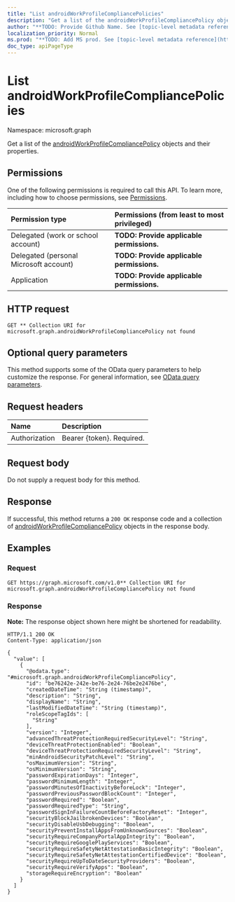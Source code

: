 ```yaml
---
title: "List androidWorkProfileCompliancePolicies"
description: "Get a list of the androidWorkProfileCompliancePolicy objects and their properties."
author: "**TODO: Provide Github Name. See [topic-level metadata reference](https://msgo.azurewebsites.net/add/document/guidelines/metadata.html#topic-level-metadata)**"
localization_priority: Normal
ms.prod: "**TODO: Add MS prod. See [topic-level metadata reference](https://msgo.azurewebsites.net/add/document/guidelines/metadata.html#topic-level-metadata)**"
doc_type: apiPageType
---
```


# List androidWorkProfileCompliancePolicies
Namespace: microsoft.graph



Get a list of the [androidWorkProfileCompliancePolicy](../resources/androidworkprofilecompliancepolicy.md) objects and their properties.

## Permissions
One of the following permissions is required to call this API. To learn more, including how to choose permissions, see [Permissions](/graph/permissions-reference).

|Permission type|Permissions (from least to most privileged)|
|:---|:---|
|Delegated (work or school account)|**TODO: Provide applicable permissions.**|
|Delegated (personal Microsoft account)|**TODO: Provide applicable permissions.**|
|Application|**TODO: Provide applicable permissions.**|

## HTTP request

<!-- {
  "blockType": "ignored"
}
-->
``` http
GET ** Collection URI for microsoft.graph.androidWorkProfileCompliancePolicy not found
```

## Optional query parameters
This method supports some of the OData query parameters to help customize the response. For general information, see [OData query parameters](/graph/query-parameters).

## Request headers
|Name|Description|
|:---|:---|
|Authorization|Bearer {token}. Required.|

## Request body
Do not supply a request body for this method.

## Response

If successful, this method returns a `200 OK` response code and a collection of [androidWorkProfileCompliancePolicy](../resources/androidworkprofilecompliancepolicy.md) objects in the response body.

## Examples

### Request
<!-- {
  "blockType": "request",
  "name": "list_androidworkprofilecompliancepolicy"
}
-->
``` http
GET https://graph.microsoft.com/v1.0** Collection URI for microsoft.graph.androidWorkProfileCompliancePolicy not found
```


### Response
**Note:** The response object shown here might be shortened for readability.
<!-- {
  "blockType": "response",
  "truncated": true,
  "@odata.type": "Collection(microsoft.graph.androidWorkProfileCompliancePolicy)"
}
-->
``` http
HTTP/1.1 200 OK
Content-Type: application/json

{
  "value": [
    {
      "@odata.type": "#microsoft.graph.androidWorkProfileCompliancePolicy",
      "id": "be76242e-242e-be76-2e24-76be2e2476be",
      "createdDateTime": "String (timestamp)",
      "description": "String",
      "displayName": "String",
      "lastModifiedDateTime": "String (timestamp)",
      "roleScopeTagIds": [
        "String"
      ],
      "version": "Integer",
      "advancedThreatProtectionRequiredSecurityLevel": "String",
      "deviceThreatProtectionEnabled": "Boolean",
      "deviceThreatProtectionRequiredSecurityLevel": "String",
      "minAndroidSecurityPatchLevel": "String",
      "osMaximumVersion": "String",
      "osMinimumVersion": "String",
      "passwordExpirationDays": "Integer",
      "passwordMinimumLength": "Integer",
      "passwordMinutesOfInactivityBeforeLock": "Integer",
      "passwordPreviousPasswordBlockCount": "Integer",
      "passwordRequired": "Boolean",
      "passwordRequiredType": "String",
      "passwordSignInFailureCountBeforeFactoryReset": "Integer",
      "securityBlockJailbrokenDevices": "Boolean",
      "securityDisableUsbDebugging": "Boolean",
      "securityPreventInstallAppsFromUnknownSources": "Boolean",
      "securityRequireCompanyPortalAppIntegrity": "Boolean",
      "securityRequireGooglePlayServices": "Boolean",
      "securityRequireSafetyNetAttestationBasicIntegrity": "Boolean",
      "securityRequireSafetyNetAttestationCertifiedDevice": "Boolean",
      "securityRequireUpToDateSecurityProviders": "Boolean",
      "securityRequireVerifyApps": "Boolean",
      "storageRequireEncryption": "Boolean"
    }
  ]
}
```

